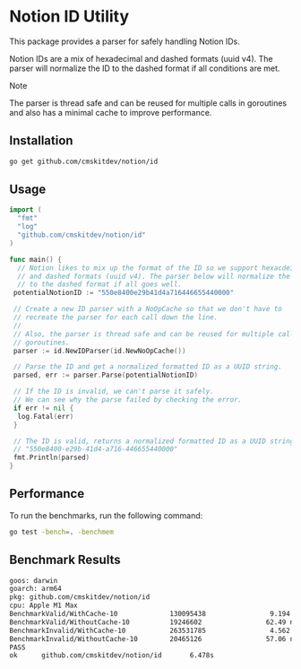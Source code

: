 # Notion ID Utility

This package provides a parser for safely handling Notion IDs.

Notion IDs are a mix of hexadecimal and dashed formats (uuid v4). The parser
will normalize the ID to the dashed format if all conditions are met.

> [!NOTE]
> The parser is thread safe and can be reused for multiple calls in goroutines and
> also has a minimal cache to improve performance.

## Installation

```bash
go get github.com/cmskitdev/notion/id
```

## Usage

```go
import (
  "fmt"
  "log"
  "github.com/cmskitdev/notion/id"
)

func main() {
  // Notion likes to mix up the format of the ID so we support hexacdeimal
  // and dashed formats (uuid v4). The parser below will normalize the ID
  // to the dashed format if all goes well.
 potentialNotionID := "550e8400e29b41d4a716446655440000"

 // Create a new ID parser with a NoOpCache so that we don't have to
 // recreate the parser for each call down the line.
 //
 // Also, the parser is thread safe and can be reused for multiple calls in
 // goroutines.
 parser := id.NewIDParser(id.NewNoOpCache())

 // Parse the ID and get a normalized formatted ID as a UUID string.
 parsed, err := parser.Parse(potentialNotionID)

 // If the ID is invalid, we can't parse it safely.
 // We can see why the parse failed by checking the error.
 if err != nil {
  log.Fatal(err)
 }

 // The ID is valid, returns a normalized formatted ID as a UUID string:
 // "550e8400-e29b-41d4-a716-446655440000"
 fmt.Println(parsed)
}
```

## Performance

To run the benchmarks, run the following command:

```bash
go test -bench=. -benchmem
```

## Benchmark Results

```bash
goos: darwin
goarch: arm64
pkg: github.com/cmskitdev/notion/id
cpu: Apple M1 Max
BenchmarkValid/WithCache-10             130095438                9.194 ns/op           0 B/op          0 allocs/op
BenchmarkValid/WithoutCache-10          19246602                62.49 ns/op           64 B/op          2 allocs/op
BenchmarkInvalid/WithCache-10           263531785                4.562 ns/op           0 B/op          0 allocs/op
BenchmarkInvalid/WithoutCache-10        20465126                57.06 ns/op           48 B/op          2 allocs/op
PASS
ok      github.com/cmskitdev/notion/id       6.478s
```
